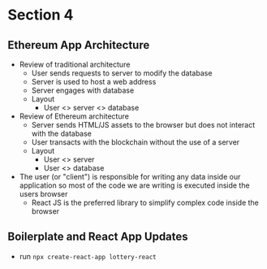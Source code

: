 # Section 4

## Ethereum App Architecture
* Review of traditional architecture
    * User sends requests to server to modify the database
    * Server is used to host a web address
    * Server engages with database
    * Layout
        * User <> server <> database
* Review of Ethereum architecture
    * Server sends HTML/JS assets to the browser but does not interact with the database
    * User transacts with the blockchain without the use of a server
    * Layout
        * User <> server
        * User <> database
* The user (or "client") is responsible for writing any data inside our application so most of the code we are writing is executed inside the users browser
    * React JS is the preferred library to simplify complex code inside the browser

## Boilerplate and React App Updates
* run `npx create-react-app lottery-react`